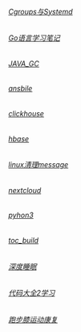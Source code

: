 ###### [Cgroups与Systemd](./Cgroups与Systemd.md)
###### [Go语言学习笔记](./Go语言学习笔记.md)
###### [JAVA_GC](./JAVA_GC.md)
###### [ansbile](./ansbile.md)
###### [clickhouse](./clickhouse.md)
###### [hbase](./hbase.md)
###### [linux清理message](./linux清理message.md)
###### [nextcloud](./nextcloud.md)
###### [pyhon3](./pyhon3.x:第三方库简介.md)
###### [toc_build](./toc_build.sh)
###### [深度睡眠](./深度睡眠.md)
###### [代码大全2学习](./代码大全2学习.md)
###### [跑步膝运动康复](./跑步膝运动康复.md)
